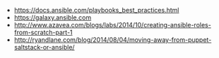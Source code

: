 - https://docs.ansible.com/playbooks_best_practices.html
- https://galaxy.ansible.com
- http://www.azavea.com/blogs/labs/2014/10/creating-ansible-roles-from-scratch-part-1
- http://ryandlane.com/blog/2014/08/04/moving-away-from-puppet-saltstack-or-ansible/
